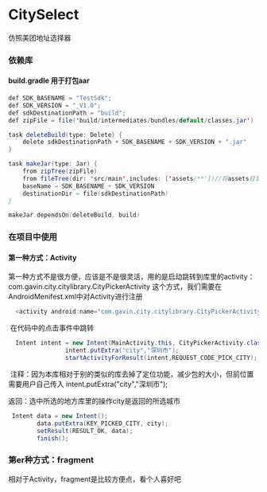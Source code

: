 # CitySelect
仿照美团地址选择器


### 依赖库

#### build.gradle 用于打包aar
```java
def SDK_BASENAME = "TestSdk";
def SDK_VERSION = "_V1.0";
def sdkDestinationPath = "build";
def zipFile = file('build/intermediates/bundles/default/classes.jar')

task deleteBuild(type: Delete) {
    delete sdkDestinationPath + SDK_BASENAME + SDK_VERSION + ".jar"
}

task makeJar(type: Jar) {
    from zipTree(zipFile)
    from fileTree(dir: 'src/main',includes: ['assets/**'])//将assets目录打入jar包
    baseName = SDK_BASENAME + SDK_VERSION
    destinationDir = file(sdkDestinationPath)
}

makeJar.dependsOn(deleteBuild, build)
```
### 在项目中使用
#### 第一种方式：Activity

第一种方式不是很方便，应该是不是很灵活，用的是启动跳转到库里的activity：com.gavin.city.citylibrary.CityPickerActivity
这个方式，我们需要在AndroidMenifest.xml中对Activity进行注册
```java
  <activity android:name="com.gavin.city.citylibrary.CityPickerActivity"/>
```
  在代码中的点击事件中跳转
```java
  Intent intent = new Intent(MainActivity.this, CityPickerActivity.class);
                intent.putExtra("city","深圳市");
                startActivityForResult(intent,REQUEST_CODE_PICK_CITY);
```
 注释：因为本库相对于别的类似的库去掉了定位功能，减少包的大小，但前位置需要用户自己传入 intent.putExtra("city","深圳市");
 
 返回：选中所选的地方库里的操作city是返回的所选城市
```java
 Intent data = new Intent();
        data.putExtra(KEY_PICKED_CITY, city);
        setResult(RESULT_OK, data);
        finish();
```
###  第er种方式：fragment
相对于Activity，fragment是比较方便点，看个人喜好吧
